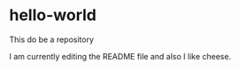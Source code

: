 # hello-world
This do be a repository

I am currently editing the README file and also I like cheese.
